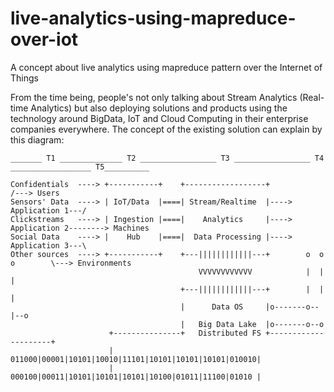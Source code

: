 # live-analytics-using-mapreduce-over-iot
A concept about live analytics using mapreduce pattern over the Internet of Things

From the time being, people's not only talking about Stream Analytics (Real-time Analytics) but also deploying solutions and products using the technology around BigData, IoT and Cloud Computing in their enterprise companies everywhere. The concept of the existing solution can explain by this diagram:
```
_______ T1 ______________ T2 _________________ T3 _________________ T4 __________________ T5__________

Confidentials  ----> +-----------+    +------------------+                       /---> Users
Sensors' Data  ----> | IoT/Data  |====| Stream/Realtime  |----> Application 1---/
Clickstreams   ----> | Ingestion |====|    Analytics     |----> Application 2--------> Machines
Social Data    ----> |    Hub    |====|  Data Processing |----> Application 3---\
Other sources  ----> +-----------+    +---||||||||||||---+        o  o  o        \---> Environments  
                                          VVVVVVVVVVVV            |  |  |
                                      +---||||||||||||---+        |  |  |
                                      |      Data OS     |o-------o--|--o
                                      |   Big Data Lake  |o-------o--o
                      +---------------+   Distributed FS +---------------------+
                      | 011000|00001|10101|10010|11101|10101|10101|10101|010010|
                      | 000100|00011|10101|10101|10101|10100|01011|11100|01010 |
```

